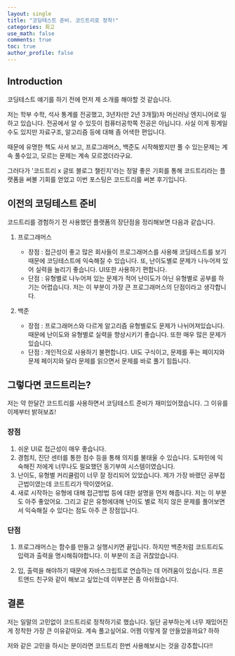 ```yaml
---
layout: single
title: "코딩테스트 준비. 코드트리로 정착!"
categories: 회고
use_math: false
comments: true
toc: true
author_profile: false
---
```


## Introduction

코딩테스트 얘기를 하기 전에 먼저 제 소개를 해야할 것 같습니다.  

저는 학부 수학, 석사 통계를 전공했고, 3년차(만 2년 3개월)차 머신러닝 엔지니어로 일하고 있습니다. 전공에서 알 수 있듯이 컴퓨터공학쪽 전공은 아닙니다. 사실 이게 핑계일 수도 있지만 자료구조, 알고리즘 등에 대해 좀 어색한 편입니다.  

때문에 유명한 책도 사서 보고, 프로그래머스, 백준도 시작해봤지만 풀 수 있는문제는 계속 풀수있고, 모르는 문제는 계속 모르겠더라구요.  

그러다가 '코드트리 x 글또 블로그 챌린지'라는 정말 좋은 기회를 통해 코드트리라는 플랫폼을 써볼 기회를 얻었고 이번 포스팅은 코드트리를 써본 후기입니다.  

## 이전의 코딩테스트 준비

코드트리를 경험하기 전 사용했던 플랫폼의 장단점을 정리해보면 다음과 같습니다.

1. 프로그래머스
    - 장점 : 접근성이 좋고 많은 회사들이 프로그래머스를 사용해 코딩테스트를 보기 때문에 코딩테스트에 익숙해질 수 있습니다. 또, 난이도별로 문제가 나누어져 있어 실력을 늘리기 좋습니다. UI또한 사용하기 편합니다.
    - 단점 : 유형별로 나누어져 있는 문제가 적어 난이도가 아닌 유형별로 공부를 하기는 어렵습니다. 저는 이 부분이 가장 큰 프로그래머스의 단점이라고 생각합니다.

2. 백준
    - 장점 : 프로그래머스와 다르게 알고리즘 유형별로도 문제가 나뉘어져있습니다. 때문에 난이도와 유형별로 실력을 향상시키기 좋습니다. 또한 매우 많은 문제가 있습니다.
    - 단점 : 개인적으로 사용하기 불편합니다. UI도 구식이고, 문제를 푸는 페이지와 문제 페이지와 달라 문제를 읽으면서 문제를 바로 풀기 힘듭니다.

## 그렇다면 코드트리는?

저는 약 한달간 코드트리를 사용하면서 코딩테스트 준비가 재미있어졌습니다. 그 이유를 이제부터 밝혀보죠!

### 장점

1. 쉬운 UI로 접근성이 매우 좋습니다.
2. 경험치, 진단 센터를 통한 점수 등을 통해 의지를 불태울 수 있습니다. 도파민에 익숙해진 저에게 너무나도 필요했던 동기부여 시스템이였습니다.
3. 난이도, 유형별 커리큘럼이 너무 잘 정리되어 있었습니다. 제가 가장 바랬던 공부접근법이였는데 코드트리가 딱이였어요.
4. 새로 시작하는 유형에 대해 접근방법 등에 대한 설명을 먼저 해줍니다. 저는 이 부분도 아주 좋았어요. 그리고 같은 유형에대해 난이도 별로 적지 않은 문제를 풀어보면서 익숙해질 수 있다는 점도 아주 큰 장점입니다.

### 단점

1. 프로그래머스는 함수를 만들고 실행시키면 끝입니다. 하지만 백준처럼 코드트리도 입력과 출력을 명시해줘야합니다. 이 부분이 조금 귀찮았습니다.

2. 입, 출력을 해야하기 때문에 자바스크립트로 연습하는 데 어려움이 있습니다. 프론트앤드 친구와 같이 해보고 싶었는데 이부분은 좀 아쉬웠습니다.

## 결론

저는 일말의 고민없이 코드트리로 정착하기로 했습니다. 일단 공부하는게 너무 재밌어진게 정착한 가장 큰 이유같아요. 계속 풀고싶어요. 어쩜 이렇게 잘 만들었을까요? 하하  

저와 같은 고민을 하시는 분이라면 코드트리 한번 사용해보시는 것을 강추합니다!!